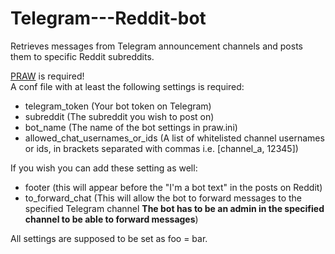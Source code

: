 # Telegram---Reddit-bot
Retrieves messages from Telegram announcement channels and posts them to specific Reddit subreddits.  

[PRAW](https://github.com/praw-dev/praw) is required!  
A conf file with at least the following settings is required:
- telegram_token (Your bot token on Telegram)
- subreddit (The subreddit you wish to post on)
- bot_name (The name of the bot settings in praw.ini)  
- allowed_chat_usernames_or_ids (A list of whitelisted channel usernames or ids, in brackets separated with commas i.e. [channel_a, 12345])

If you wish you can add these setting as well:
- footer (this will appear before the "I'm a bot text" in the posts on Reddit)  
- to_forward_chat (This will allow the bot to forward messages to the specified Telegram channel **The bot has to be an admin in the specified channel to be able to forward messages**)

All settings are supposed to be set as foo = bar.
